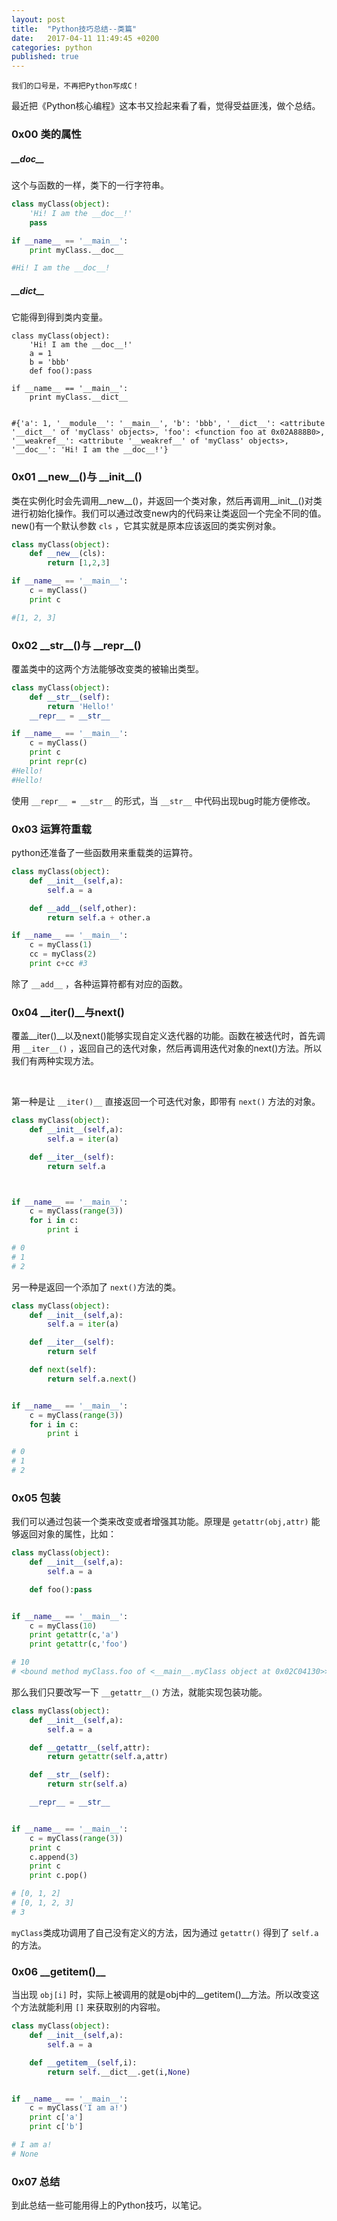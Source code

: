 ```yaml
---
layout: post
title:  "Python技巧总结--类篇"
date:   2017-04-11 11:49:45 +0200
categories: python
published: true
---
```

    我们的口号是，不再把Python写成C！

最近把《Python核心编程》这本书又捡起来看了看，觉得受益匪浅，做个总结。

### 0x00 类的属性

##### \_\_doc\_\_

这个与函数的一样，类下的一行字符串。

```python
class myClass(object):
    'Hi! I am the __doc__!'
    pass

if __name__ == '__main__':
    print myClass.__doc__

#Hi! I am the __doc__!
```

##### \_\_dict\_\_

它能得到得到类内变量。

```
class myClass(object):
    'Hi! I am the __doc__!'
    a = 1
    b = 'bbb'
    def foo():pass

if __name__ == '__main__':
    print myClass.__dict__


#{'a': 1, '__module__': '__main__', 'b': 'bbb', '__dict__': <attribute '__dict__' of 'myClass' objects>, 'foo': <function foo at 0x02A888B0>, '__weakref__': <attribute '__weakref__' of 'myClass' objects>, '__doc__': 'Hi! I am the __doc__!'}
```

### 0x01 \_\_new\_\_()与 \_\_init\_\_()

类在实例化时会先调用\_\_new\_\_()，并返回一个类对象，然后再调用\_\_init\_\_()对类进行初始化操作。我们可以通过改变new内的代码来让类返回一个完全不同的值。new()有一个默认参数 `cls` ，它其实就是原本应该返回的类实例对象。

```python
class myClass(object):
    def __new__(cls):
        return [1,2,3]

if __name__ == '__main__':
    c = myClass()
    print c

#[1, 2, 3]
```

### 0x02 \_\_str\_\_()与 \_\_repr\_\_()

覆盖类中的这两个方法能够改变类的被输出类型。

```python
class myClass(object):
    def __str__(self):
        return 'Hello!'
    __repr__ = __str__

if __name__ == '__main__':
    c = myClass()
    print c
    print repr(c)
#Hello!
#Hello!

```

使用 `__repr__ = __str__` 的形式，当 `__str__` 中代码出现bug时能方便修改。

### 0x03 运算符重载

python还准备了一些函数用来重载类的运算符。

```python
class myClass(object):
    def __init__(self,a):
        self.a = a

    def __add__(self,other):
        return self.a + other.a

if __name__ == '__main__':
    c = myClass(1)
    cc = myClass(2)
    print c+cc #3
```

除了 `__add__` ，各种运算符都有对应的函数。

### 0x04 \_\_iter()\_\_与next()

覆盖\_\_iter()\_\_以及next()能够实现自定义迭代器的功能。函数在被迭代时，首先调用 `__iter__()` ，返回自己的迭代对象，然后再调用迭代对象的next()方法。所以我们有两种实现方法。

<br/>

第一种是让 `__iter()__` 直接返回一个可迭代对象，即带有 `next()` 方法的对象。

```python
class myClass(object):
    def __init__(self,a):
        self.a = iter(a)

    def __iter__(self):
        return self.a



if __name__ == '__main__':
    c = myClass(range(3))
    for i in c:
        print i

# 0
# 1
# 2
```

另一种是返回一个添加了 `next()`方法的类。

```python
class myClass(object):
    def __init__(self,a):
        self.a = iter(a)

    def __iter__(self):
        return self

    def next(self):
        return self.a.next()


if __name__ == '__main__':
    c = myClass(range(3))
    for i in c:
        print i

# 0
# 1
# 2
```

### 0x05 包装

我们可以通过包装一个类来改变或者增强其功能。原理是 `getattr(obj,attr)` 能够返回对象的属性，比如：

```python
class myClass(object):
    def __init__(self,a):
        self.a = a

    def foo():pass


if __name__ == '__main__':
    c = myClass(10)
    print getattr(c,'a')
    print getattr(c,'foo')

# 10
# <bound method myClass.foo of <__main__.myClass object at 0x02C04130>>
```

那么我们只要改写一下 `__getattr__()` 方法，就能实现包装功能。

```python
class myClass(object):
    def __init__(self,a):
        self.a = a

    def __getattr__(self,attr):
        return getattr(self.a,attr)

    def __str__(self):
        return str(self.a)

    __repr__ = __str__


if __name__ == '__main__':
    c = myClass(range(3))
    print c
    c.append(3)
    print c
    print c.pop()

# [0, 1, 2]
# [0, 1, 2, 3]
# 3
```

`myClass`类成功调用了自己没有定义的方法，因为通过 `getattr()` 得到了 `self.a` 的方法。

### 0x06 \_\_getitem()\_\_

当出现 `obj[i]` 时，实际上被调用的就是obj中的__getitem()__方法。所以改变这个方法就能利用 `[]` 来获取别的内容啦。

```python
class myClass(object):
    def __init__(self,a):
        self.a = a

    def __getitem__(self,i):
        return self.__dict__.get(i,None)


if __name__ == '__main__':
    c = myClass('I am a!')
    print c['a']
    print c['b']

# I am a!
# None
```

### 0x07 总结

到此总结一些可能用得上的Python技巧，以笔记。

